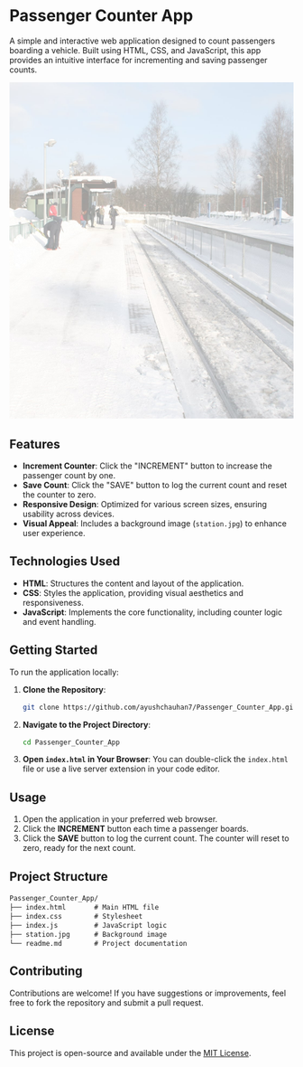 # Passenger Counter App

A simple and interactive web application designed to count passengers boarding a vehicle. Built using HTML, CSS, and JavaScript, this app provides an intuitive interface for incrementing and saving passenger counts.

![Station](station.jpg)

## Features

- **Increment Counter**: Click the "INCREMENT" button to increase the passenger count by one.
- **Save Count**: Click the "SAVE" button to log the current count and reset the counter to zero.
- **Responsive Design**: Optimized for various screen sizes, ensuring usability across devices.
- **Visual Appeal**: Includes a background image (`station.jpg`) to enhance user experience.

## Technologies Used

- **HTML**: Structures the content and layout of the application.
- **CSS**: Styles the application, providing visual aesthetics and responsiveness.
- **JavaScript**: Implements the core functionality, including counter logic and event handling.

## Getting Started

To run the application locally:

1. **Clone the Repository**:
   ```bash
   git clone https://github.com/ayushchauhan7/Passenger_Counter_App.git
   ```


2. **Navigate to the Project Directory**:
   ```bash
   cd Passenger_Counter_App
   ```


3. **Open `index.html` in Your Browser**:
   You can double-click the `index.html` file or use a live server extension in your code editor.

## Usage

1. Open the application in your preferred web browser.
2. Click the **INCREMENT** button each time a passenger boards.
3. Click the **SAVE** button to log the current count. The counter will reset to zero, ready for the next count.

## Project Structure


```plaintext
Passenger_Counter_App/
├── index.html       # Main HTML file
├── index.css        # Stylesheet
├── index.js         # JavaScript logic
├── station.jpg      # Background image
└── readme.md        # Project documentation
```


## Contributing

Contributions are welcome! If you have suggestions or improvements, feel free to fork the repository and submit a pull request.

## License

This project is open-source and available under the [MIT License](LICENSE).
